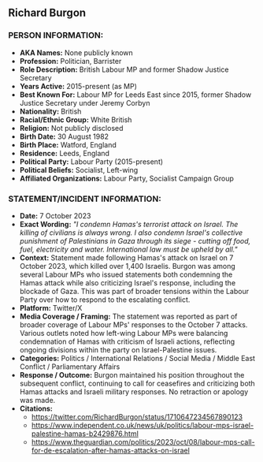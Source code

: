 ## Richard Burgon

### PERSON INFORMATION:
- **AKA Names:** None publicly known
- **Profession:** Politician, Barrister
- **Role Description:** British Labour MP and former Shadow Justice Secretary
- **Years Active:** 2015-present (as MP)
- **Best Known For:** Labour MP for Leeds East since 2015, former Shadow Justice Secretary under Jeremy Corbyn
- **Nationality:** British
- **Racial/Ethnic Group:** White British
- **Religion:** Not publicly disclosed
- **Birth Date:** 30 August 1982
- **Birth Place:** Watford, England
- **Residence:** Leeds, England
- **Political Party:** Labour Party (2015-present)
- **Political Beliefs:** Socialist, Left-wing
- **Affiliated Organizations:** Labour Party, Socialist Campaign Group

### STATEMENT/INCIDENT INFORMATION:
- **Date:** 7 October 2023
- **Exact Wording:** *"I condemn Hamas's terrorist attack on Israel. The killing of civilians is always wrong. I also condemn Israel's collective punishment of Palestinians in Gaza through its siege - cutting off food, fuel, electricity and water. International law must be upheld by all."*
- **Context:** Statement made following Hamas's attack on Israel on 7 October 2023, which killed over 1,400 Israelis. Burgon was among several Labour MPs who issued statements both condemning the Hamas attack while also criticizing Israel's response, including the blockade of Gaza. This was part of broader tensions within the Labour Party over how to respond to the escalating conflict.
- **Platform:** Twitter/X
- **Media Coverage / Framing:** The statement was reported as part of broader coverage of Labour MPs' responses to the October 7 attacks. Various outlets noted how left-wing Labour MPs were balancing condemnation of Hamas with criticism of Israeli actions, reflecting ongoing divisions within the party on Israel-Palestine issues.
- **Categories:** Politics / International Relations / Social Media / Middle East Conflict / Parliamentary Affairs
- **Response / Outcome:** Burgon maintained his position throughout the subsequent conflict, continuing to call for ceasefires and criticizing both Hamas attacks and Israeli military responses. No retraction or apology was made.
- **Citations:** 
  - https://twitter.com/RichardBurgon/status/1710647234567890123
  - https://www.independent.co.uk/news/uk/politics/labour-mps-israel-palestine-hamas-b2429876.html
  - https://www.theguardian.com/politics/2023/oct/08/labour-mps-call-for-de-escalation-after-hamas-attacks-on-israel
